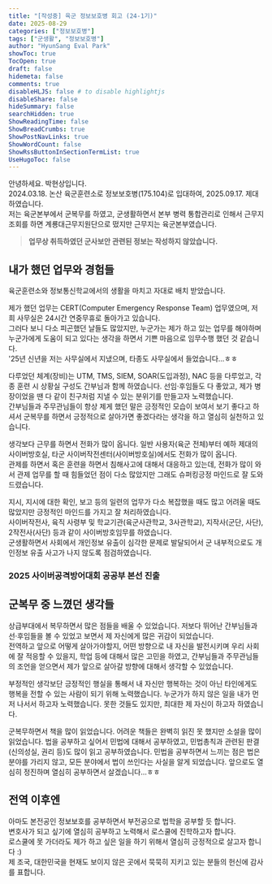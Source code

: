 ```yaml
---
title: "[작성중] 육군 정보보호병 회고 (24-1기)"
date: 2025-08-29
categories: ["정보보호병"]
tags: ["군생활", "정보보호병"]
author: "HyunSang Eval Park"
showToc: true
TocOpen: true
draft: false
hidemeta: false
comments: true
disableHLJS: false # to disable highlightjs
disableShare: false
hideSummary: false
searchHidden: true
ShowReadingTime: false
ShowBreadCrumbs: true
ShowPostNavLinks: true
ShowWordCount: false
ShowRssButtonInSectionTermList: true
UseHugoToc: false
---
```


안녕하세요. 박현상입니다.  
2024.03.18. 논산 육군훈련소로 정보보호병(175.104)로 입대하여, 2025.09.17. 제대하였습니다.  
저는 육군본부에서 군복무를 하였고, 군생활하면서 본부 병력 통합관리로 인해서 근무지 조회를 하면 계룡대근무지원단으로 떴지만 근무지는 육군본부였습니다.

> **업무상 취득하였던 군사보안 관련된 정보는 작성하지 않았습니다.**

## 내가 했던 업무와 경험들

육군훈련소와 정보통신학교에서의 생활을 마치고 자대로 배치 받았습니다.

제가 했던 업무는 CERT(Computer Emergency Response Team) 업무였으며, 저희 사무실은 24시간 연중무휴로 돌아가고 있습니다.  
그러다 보니 다소 피곤했던 날들도 많았지만, 누군가는 제가 하고 있는 업무를 해야하며 누군가에게 도움이 되고 있다는 생각을 하면서 기쁜 마음으로 임무수행 했던 것 같습니다.  
'25년 신년을 저는 사무실에서 지냈으며, 타종도 사무실에서 들었습니다...ㅎㅎ

다루었던 체계(장비)는 UTM, TMS, SIEM, SOAR(도입과정), NAC 등을 다루었고, 각종 훈련 시 상황실 구성도 간부님과 함께 하였습니다.
선임·후임들도 다 좋았고, 제가 병장이었을 땐 다 같이 친구처럼 지낼 수 있는 분위기를 만들고자 노력했습니다.  
간부님들과 주무관님들이 항상 제게 했던 말은 긍정적인 모습이 보여서 보기 좋다고 하셔서 군복무를 하면서 긍정적으로 살아가면 좋겠다라는 생각을 하고 열심히 실천하고 있습니다.

생각보다 근무를 하면서 전화가 많이 옵니다. 일반 사용자(육군 전체)부터 예하 제대의 사이버방호실, 타군 사이버작전센터(사이버방호실)에서도 전화가 많이 옵니다.  
관제를 하면서 혹은 훈련을 하면서 침해사고에 대해서 대응하고 있는데, 전화가 많이 와서 관제 업무를 할 때 힘들었던 점이 다소 많았지만 그래도 슈퍼킹긍정 마인드로 잘 도와드렸습니다.

지시, 지시에 대한 확인, 보고 등의 일련의 업무가 다소 복잡했을 때도 많고 어려울 때도 많았지만 긍정적인 마인드를 가지고 잘 처리하였습니다.  
사이버작전사, 육직 사령부 및 학교기관(육군사관학교, 3사관학교), 지작사(군단, 사단), 2작전사(사단) 등과 같이 사이버방호임무를 하였습니다.  
군생활하면서 사회에서 개인정보 유출이 심각한 문제로 발달되어서 군 내부적으로도 개인정보 유출 사고가 나지 않도록 점검하였습니다.

### 2025 사이버공격방어대회 공공부 본선 진출

## 군복무 중 느꼈던 생각들

상급부대에서 복무하면서 많은 점들을 배울 수 있었습니다. 저보다 뛰어난 간부님들과 선·후임들을 볼 수 있었고 보면서 제 자신에게 많은 귀감이 되었습니다.  
전역하고 앞으로 어떻게 살아가야할지, 어떤 방향으로 내 자신을 발전시키며 우리 사회에 잘 적응할 수 있을지, 학업 등에 대해서 많은 고민을 하였고, 간부님들과 주무관님들의 조언을 얻으면서 제가 앞으로 살아갈 방향에 대해서 생각할 수 있었습니다.

부정적인 생각보단 긍정적인 행실을 통해서 내 자신만 행복하는 것이 아닌 타인에게도 행복을 전할 수 있는 사람이 되기 위해 노력했습니다.
누군가가 하지 않은 일을 내가 먼저 나서서 하고자 노력했습니다. 못한 것들도 있지만, 최대한 제 자신이 하고자 하였습니다.

군복무하면서 책을 많이 읽었습니다. 어려운 책들은 완벽히 읽진 못 했지만 소설을 많이 읽었습니다.
법을 공부하고 싶어서 민법에 대해서 공부하였고, 민법총칙과 관련된 판결(신의성실, 권리 등)도 많이 읽고 공부하였습니다.
민법을 공부하면서 느끼는 점은 법은 분야를 가리지 않고, 모든 분야에서 법이 쓰인다는 사실을 알게 되었습니다.
앞으로도 열심히 정진하며 열심히 공부하면서 살겠습니다...ㅎㅎ

## 전역 이후엔

아마도 본전공인 정보보호를 공부하면서 부전공으로 법학을 공부할 듯 합니다.  
변호사가 되고 싶기에 열심히 공부하고 노력해서 로스쿨에 진학하고자 합니다.  
로스쿨에 못 가더라도 제가 하고 싶은 일을 하기 위해서 열심히 긍정적으로 살고자 합니다 :)  
제 조국, 대한민국을 현재도 보이지 않은 곳에서 묵묵히 지키고 있는 분들의 헌신에 감사를 표합니다.
